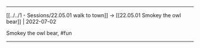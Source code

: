 ***

[[../../1 - Sessions/22.05.01 walk to town]] -> [[22.05.01 Smokey the owl bear]] | 2022-07-02

Smokey the owl bear, #fun

***